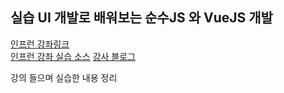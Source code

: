 ## 실습 UI 개발로 배워보는 순수JS 와 VueJS 개발
[인프런 강좌링크](https://www.inflearn.com/course-status-2/)     
[인프런 강좌 실습 소스](https://github.com/jeonghwan-kim/lecture-vue)
[강사 블로그](http://blog.jeonghwan.net/)     

강의 들으며 실습한 내용 정리


